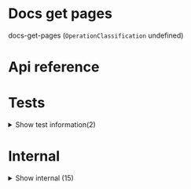 # Docs get pages

docs-get-pages (`OperationClassification` undefined)



# Api reference

# Tests

<details><summary>Show test information(2)</summary>
    
  # test()




| Input      |    |    |
| ---------- | -- | -- |
| - | | |
| **Output** |    |    |



## 📄 test (unexported const)

  </details>

# Internal

<details><summary>Show internal (15)</summary>
    
  # docsGetPages()




| Input      |    |    |
| ---------- | -- | -- |
| basePaths | { projectRelativeBasePath: string, <br />queryPath: string, <br /> }[] |  |
| **Output** |    |    |



## getMarkdownReaderPages()

Gets all markdownreader pages for multiple basePaths. Can add a prefix, can also remove the last folder of basePath from the suffix.


| Input      |    |    |
| ---------- | -- | -- |
| - | | |
| **Output** |    |    |



## getPublicMarkdownFilePaths()

Returns all absolute markdown file paths within a basePath which are not drafts and which are not marked private (through frontmatter)

Readme is put on top!


| Input      |    |    |
| ---------- | -- | -- |
| baseFolderPath | string |  |,| includeFoldersWithResults (optional) | boolean |  |
| **Output** |    |    |



## removeExtensionsFromPath()

- Removes numbers from file or foldernames in a path.
- Removes extension of files
- Returns the new path without numbers and without extension

Works for files and folders


| Input      |    |    |
| ---------- | -- | -- |
| relativePath | string | should also work for filenames |
| **Output** | `String`   |    |



## removeNumberPrefix()

removes number prefixes from a file or folder name. Does not remove extension

defaults to untitled if the file or folder has no name after removing numbers.


| Input      |    |    |
| ---------- | -- | -- |
| fileOrFolderName | string |  |
| **Output** | `String`   |    |



## shouldExposeMarkdownFile()

markdown file should only be exposed if it doesn't say `privacy: private` or `isDraft: true` in your frontmatter.


| Input      |    |    |
| ---------- | -- | -- |
| parameters | `Frontmatter` |  |
| **Output** | {  }   |    |



## stripReadmeFromFolder()

To get the queryPath, we need to strip the README.md so we get the folder as URL instead of the attached README.md


| Input      |    |    |
| ---------- | -- | -- |
| filePath | string |  |
| **Output** | `String`   |    |



## 📄 availableExtensions (exported const)

## 📄 docsGetPages (exported const)

## 📄 getMarkdownReaderPages (exported const)

Gets all markdownreader pages for multiple basePaths. Can add a prefix, can also remove the last folder of basePath from the suffix.


## 📄 getPublicMarkdownFilePaths (exported const)

Returns all absolute markdown file paths within a basePath which are not drafts and which are not marked private (through frontmatter)

Readme is put on top!


## 📄 removeExtensionsFromPath (exported const)

- Removes numbers from file or foldernames in a path.
- Removes extension of files
- Returns the new path without numbers and without extension

Works for files and folders


## 📄 removeNumberPrefix (exported const)

removes number prefixes from a file or folder name. Does not remove extension

defaults to untitled if the file or folder has no name after removing numbers.


## 📄 shouldExposeMarkdownFile (exported const)

markdown file should only be exposed if it doesn't say `privacy: private` or `isDraft: true` in your frontmatter.


## 📄 stripReadmeFromFolder (exported const)

To get the queryPath, we need to strip the README.md so we get the folder as URL instead of the attached README.md
  </details>

